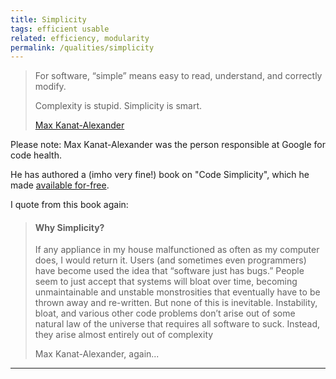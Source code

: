 ```yaml
---
title: Simplicity
tags: efficient usable
related: efficiency, modularity 
permalink: /qualities/simplicity
---
```


>For software, “simple” means easy to read, understand, and correctly modify.
>
>Complexity is stupid. Simplicity is smart.
>
>[Max Kanat-Alexander](https://www.codesimplicity.com/post/the-definition-of-simplicity/)

Please note: Max Kanat-Alexander was the person responsible at Google for code health.

He has authored a (imho very fine!) book on "Code Simplicity", which he made [available for-free](https://www.codesimplicity.com/wp-content/uploads/2022/05/CodeSimplicity.pdf).

I quote from this book again:


>#### Why Simplicity?
>If any appliance in my house malfunctioned as often as my computer does, I would
return it. 
>Users (and sometimes even programmers) have become used the idea that “software just has bugs.” 
>People seem to just accept that systems will bloat over time, becoming unmaintainable and unstable monstrosities that eventually have to be
thrown away and re-written.
>But none of this is inevitable. 
>Instability, bloat, and various other code problems don’t arise out of some natural law of the universe that requires all software to suck.
>Instead, they arise almost entirely out of complexity
>
>Max Kanat-Alexander, again...

<hr>

